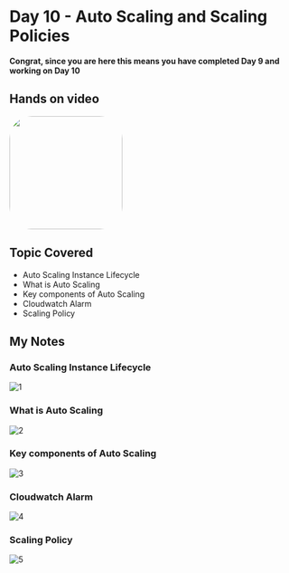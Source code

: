 # Day 10 - Auto Scaling and Scaling Policies

**Congrat, since you are here this means you have completed Day 9 and working on Day 10**

## Hands on video
<a href="https://youtu.be/Jb899-UhDpE">
<img src="https://i3.ytimg.com/vi/Jb899-UhDpE/hqdefault.jpg" align="center" width="200" style="border-radius:40px" />
</a>

## Topic Covered
  - Auto Scaling Instance Lifecycle
  - What is Auto Scaling
  - Key components of Auto Scaling
  - Cloudwatch Alarm
  - Scaling Policy

## My Notes

  ### Auto Scaling Instance Lifecycle
  ![1](https://user-images.githubusercontent.com/41295276/120451970-826ff300-c3af-11eb-9266-9cc0775a001a.jpeg)
  
  ### What is Auto Scaling
  ![2](https://user-images.githubusercontent.com/41295276/120452004-89970100-c3af-11eb-8c99-26ed4fb5a8e8.jpeg)
  
  ### Key components of Auto Scaling
  ![3](https://user-images.githubusercontent.com/41295276/120452000-88fe6a80-c3af-11eb-819b-546798188593.jpeg)

  ### Cloudwatch Alarm
  ![4](https://user-images.githubusercontent.com/41295276/120451996-8865d400-c3af-11eb-8d06-d71296de2c38.jpeg)
    
  ### Scaling Policy
  ![5](https://user-images.githubusercontent.com/41295276/120451989-8734a700-c3af-11eb-9a5b-0dae321d2197.jpeg)
